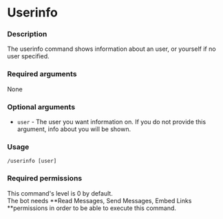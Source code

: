 # Userinfo

### **Description**

The userinfo command shows information about an user, or yourself if no user specified.

### **Required arguments**

None‌

### **Optional arguments**

* `user` - The user you want information on. If you do not provide this argument, info about you will be shown.

### **Usage**

```
/userinfo [user]
```

### **Required permissions**

This command's level is 0 by default.\
The bot needs **Read Messages, Send Messages, Embed Links **permissions in order to be able to execute this command.
